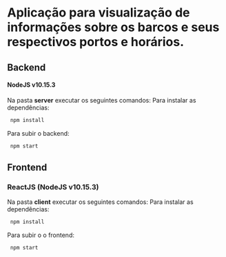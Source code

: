 # Aplicação para visualização de informações sobre os barcos e seus respectivos portos e horários.


## Backend   
#### NodeJS  v10.15.3
Na pasta **server** executar os seguintes comandos:
Para instalar as dependências:
```bash
 npm install
```
Para subir o backend:
```bash
 npm start
```
## Frontend
### ReactJS (NodeJS  v10.15.3)
Na pasta **client** executar os seguintes comandos:
Para instalar as dependências:
```bash
 npm install
```
Para subir o o frontend:
```bash
 npm start
```
